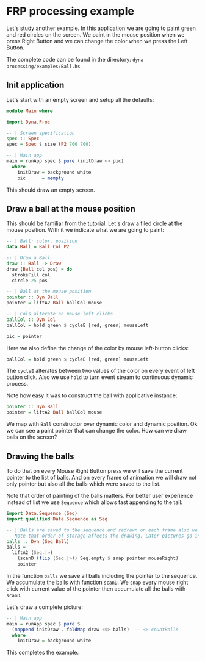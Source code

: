 # FRP processing example

Let's study another example. 
In this application we are going to paint green and red
circles on the screen. We paint in the mouse position when
we press Right Button and we can change the color when we 
press the Left Button.

The complete code can be found in the directory: `dyna-processing/examples/Ball.hs`.


## Init application

Let's start with an empty screen and setup all the defaults:

```haskell
module Main where

import Dyna.Proc

-- | Screen specification
spec :: Spec
spec = Spec $ size (P2 700 700)

-- | Main app
main = runApp spec $ pure (initDraw <> pic)  
  where
    initDraw = background white
    pic      = mempty
```


This should draw an empty screen.

## Draw a ball at the mouse position

This should be familiar from the tutorial.
Let's draw a filed circle at the mouse position.
With it we indicate what we are going to paint:


```haskell
-- | Ball: color, position
data Ball = Ball Col P2

-- | Draw a Ball
draw :: Ball -> Draw
draw (Ball col pos) = do
  strokeFill col
  circle 25 pos

-- | Ball at the mouse position
pointer :: Dyn Ball
pointer = liftA2 Ball ballCol mouse

-- | Cols alterate on mouse left clicks
ballCol :: Dyn Col
ballCol = hold green $ cycleE [red, green] mouseLeft

pic = pointer
```

Here we also define the change of the color by mouse left-button clicks:

```haskell
ballCol = hold green $ cycleE [red, green] mouseLeft
```

The `cycleE` alterates between two values of the color on every
event of left button click. Also we use `hold` to turn event stream
to continuous dynamic process.

Note how easy it was to construct the ball with applicative instance:

```haskell
pointer :: Dyn Ball
pointer = liftA2 Ball ballCol mouse
```

We map with `Ball` constructor over dynamic color and dynamic position.
Ok we can see a paint pointer that can change the color.
How can we draw balls on the screen?

## Drawing the balls

To do that on every Mouse Right Button press we will save
the current pointer to the list of balls. And on every
frame of animation we will draw not only pointer but also all
the balls which were saved to the list.

Note that order of painting of the balls matters. 
For better user experience instead of list we use `Sequence`
which allows fast appending to the tail:

```haskell
import Data.Sequence (Seq)
import qualified Data.Sequence as Seq

-- | Balls are saved to the sequence and redrawn on each frame also we draw the pointer.
-- Note that order of storage affects the drawing. Later pictures go in the foreground.
balls :: Dyn (Seq Ball)
balls =
  liftA2 (Seq.|>)
    (scanD (flip (Seq.|>)) Seq.empty $ snap pointer mouseRight)
    pointer
```

In the function `balls` we save all balls including the pointer
to the sequence. We accumulate the balls with function `scanD`.
We `snap` every mouse right click with current value of the pointer
then accumulate all the balls with `scanD`.

Let's draw a complete picture:

```haskell
-- | Main app
main = runApp spec $ pure $
  (mappend initDraw . foldMap draw <$> balls)  -- <> countBalls
  where
    initDraw = background white
```
This completes the example.

